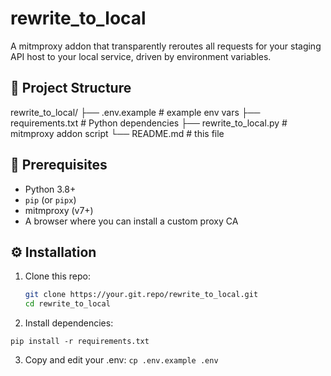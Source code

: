 # rewrite_to_local
A mitmproxy addon that transparently reroutes all requests for your staging API host to your local service, driven by environment variables.

## 📁 Project Structure
rewrite_to_local/
├── .env.example # example env vars
├── requirements.txt # Python dependencies
├── rewrite_to_local.py # mitmproxy addon script
└── README.md # this file


## 🚀 Prerequisites

- Python 3.8+
- `pip` (or `pipx`)
- mitmproxy (v7+)
- A browser where you can install a custom proxy CA

## ⚙️ Installation

1. Clone this repo:

   ```bash
   git clone https://your.git.repo/rewrite_to_local.git
   cd rewrite_to_local

2. Install dependencies:
```
pip install -r requirements.txt
```

3. Copy and edit your .env:
`cp .env.example .env`
